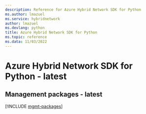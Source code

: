 ```yaml
---
description: Reference for Azure Hybrid Network SDK for Python
ms.author: lmazuel
ms.service: hybridnetwork
author: lmazuel
ms.devlang: python
title: Azure Hybrid Network SDK for Python
ms.topic: reference
ms.data: 11/03/2022
---
```

# Azure Hybrid Network SDK for Python - latest

## Management packages - latest
[!INCLUDE [mgmt-packages](hybrid-network-mgmt-index.md)]